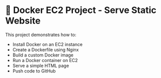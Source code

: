 # 🐳 Docker EC2 Project - Serve Static Website

This project demonstrates how to:
- Install Docker on an EC2 instance
- Create a Dockerfile using Nginx
- Build a custom Docker image
- Run a Docker container on EC2
- Serve a simple HTML page
- Push code to GitHub


